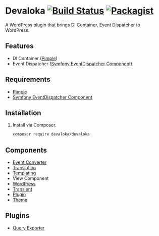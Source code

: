 # Devaloka [![Build Status](https://travis-ci.org/devaloka/devaloka.svg?branch=master)](https://travis-ci.org/devaloka/devaloka) [![Packagist](https://img.shields.io/packagist/v/devaloka/devaloka.svg)](https://packagist.org/packages/devaloka/devaloka)

A WordPress plugin that brings DI Container, Event Dispatcher to WordPress.

## Features

*   DI Container ([Pimple](https://github.com/silexphp/Pimple))
*   Event Dispatcher ([Symfony EventDispatcher Component](https://github.com/symfony/event-dispatcher))

## Requirements

*   [Pimple](https://github.com/silexphp/Pimple)
*   [Symfony EventDispatcher Component](https://github.com/symfony/event-dispatcher)

## Installation

1.  Install via Composer.

    ```sh
    composer require devaloka/devaloka
    ```

## Components

*   [Event Converter](https://github.com/devaloka/devaloka-event-converter)
*   [Translation](https://github.com/devaloka/devaloka-translation)
*   [Templating](https://github.com/devaloka/devaloka-templating)
*   View Component
*   [WordPress](https://github.com/devaloka/devaloka-wp)
*   [Transient](https://github.com/devaloka/devaloka-transient)
*   [Plugin](https://github.com/devaloka/devaloka-plugin)
*   [Theme](https://github.com/devaloka/devaloka-theme)

## Plugins

*   [Query Exporter](https://github.com/devaloka/devaloka-query-exporter)
